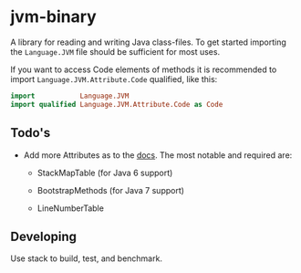# jvm-binary

A library for reading and writing Java class-files. To get started
importing the `Language.JVM` file should be sufficient for most uses.

If you want to access Code elements of methods it is recommended to 
import `Language.JVM.Attribute.Code` qualified, like this:

```haskell
import           Language.JVM
import qualified Language.JVM.Attribute.Code as Code
```

## Todo's

- Add more Attributes as to the
[docs](http://docs.oracle.com/javase/specs/jvms/se7/html/jvms-4.html#jvms-4.7).
The most notable and required are:

  - StackMapTable (for Java 6 support)
  - BootstrapMethods (for Java 7 support)

  - LineNumberTable

## Developing

Use stack to build, test, and benchmark.

